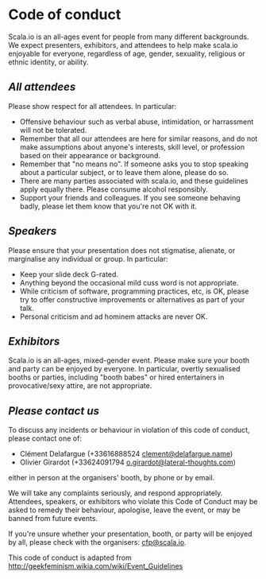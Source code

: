# Code of conduct

Scala.io is an all-ages event for people from many different backgrounds. We
expect presenters, exhibitors, and attendees to help make scala.io enjoyable
for everyone, regardless of age, gender, sexuality, religious or ethnic
identity, or ability.

## *All attendees*

Please show respect for all attendees. In particular:

- Offensive behaviour such as verbal abuse, intimidation, or harrassment will
  not be tolerated.
- Remember that all our attendees are here for similar reasons, and do not
  make assumptions about anyone's interests, skill level, or profession based
  on their appearance or background.
- Remember that "no means no". If someone asks you to stop speaking about a
  particular subject, or to leave them alone, please do so.
- There are many parties associated with scala.io, and these guidelines apply
  equally there. Please consume alcohol responsibly.
- Support your friends and colleagues. If you see someone behaving badly,
  please let them know that you're not OK with it.

## *Speakers*

Please ensure that your presentation does not stigmatise, alienate, or marginalise any individual or group. In particular:

- Keep your slide deck G-rated.
- Anything beyond the occasional mild cuss word is not appropriate.
- While criticism of software, programming practices, etc, is OK, please try
  to offer constructive improvements or alternatives as part of your talk.
- Personal criticism and ad hominem attacks are never OK. 

## *Exhibitors*

Scala.io is an all-ages, mixed-gender event. Please make sure your booth and
party can be enjoyed by everyone. In particular, overtly sexualised booths or
parties, including "booth babes" or hired entertainers in provocative/sexy
attire, are not appropriate.

## *Please contact us*

To discuss any incidents or behaviour in violation of this code of conduct,
please contact one of:

- Clément Delafargue (+33616888524 <clement@delafargue.name>)
- Olivier Girardot  (+33624091794 <o.girardot@lateral-thoughts.com>)

either in person at the organisers' booth, by phone or by email.

We will take any complaints seriously, and respond appropriately. Attendees,
speakers, or exhibitors who violate this Code of Conduct may be asked to
remedy their behaviour, apologise, leave the event, or may be banned from
future events.

If you're unsure whether your presentation, booth, or party will be enjoyed by
all, please check with the organisers: <cfp@scala.io>.

This code of conduct is adapted from <http://geekfeminism.wikia.com/wiki/Event_Guidelines>
